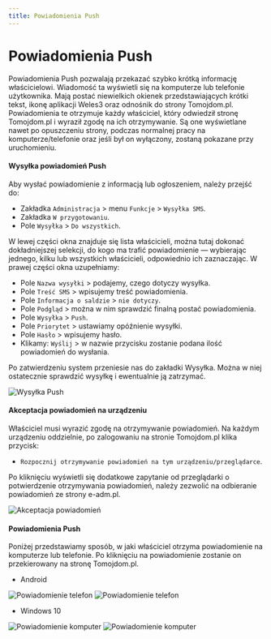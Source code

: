 ```yaml
---
title: Powiadomienia Push
---
```


# Powiadomienia Push

Powiadomienia Push pozwalają przekazać szybko krótką informację właścicielowi. Wiadomość ta wyświetli się na komputerze lub telefonie użytkownika. Mają postać niewielkich okienek przedstawiających krótki tekst, ikonę aplikacji Weles3 oraz odnośnik do strony Tomojdom.pl. Powiadomienia te otrzymuje każdy właściciel, który odwiedził stronę Tomojdom.pl i wyraził zgodę na ich otrzymywanie. Są one wyświetlane nawet po opuszczeniu strony, podczas normalnej pracy na komputerze/telefonie oraz jeśli był on wyłączony, zostaną pokazane przy uruchomieniu.

#### Wysyłka powiadomień Push

Aby wysłać powiadomienie z informacją lub ogłoszeniem, należy przejść do:

- Zakładka `Administracja` > menu `Funkcje` > `Wysyłka SMS`.
- Zakładka `W przygotowaniu`.
- Pole `Wysyłka` > `Do wszystkich`.

W lewej części okna znajduje się lista właścicieli, można tutaj dokonać dokładniejszej selekcji, do kogo ma trafić powiadomienie — wybierając jednego, kilku lub wszystkich właścicieli, odpowiednio ich zaznaczając. W prawej części okna uzupełniamy:

- Pole `Nazwa wysyłki` > podajemy, czego dotyczy wysyłka.
- Pole `Treść SMS` > wpisujemy treść powiadomienia.
- Pole `Informacja o saldzie` > `nie dotyczy`.
- Pole `Podgląd` > można w nim sprawdzić finalną postać powiadomienia.
- Pole `Wysyłka` > `Push`.
- Pole `Priorytet` > ustawiamy opóźnienie wysyłki.
- Pole `Hasło` > wpisujemy hasło.
- Klikamy: `Wyślij` > w nazwie przycisku zostanie podana ilość powiadomień do wysłania.

Po zatwierdzeniu system przeniesie nas do zakładki Wysyłka. Można w niej ostatecznie sprawdzić wysyłkę i ewentualnie ją zatrzymać.

![Wysyłka Push](pushwysylka.gif)

#### Akceptacja powiadomień na urządzeniu

Właściciel musi wyrazić zgodę na otrzymywanie powiadomień. Na każdym urządzeniu oddzielnie, po zalogowaniu na stronie Tomojdom.pl klika przycisk: 

- `Rozpocznij otrzymywanie powiadomień na tym urządzeniu/przeglądarce`.

Po kliknięciu wyświetli się dodatkowe zapytanie od przeglądarki o potwierdzenie otrzymywania powiadomień, należy zezwolić na odbieranie powiadomień ze strony e-adm.pl.

![Akceptacja powiadomień](pushakcptwlas.gif)

#### Powiadomienia Push

Poniżej przedstawiamy sposób, w jaki właściciel otrzyma powiadomienie na komputerze lub telefonie. Po kliknięciu na powiadomienie zostanie on przekierowany na stronę Tomojdom.pl.

- Android

![Powiadomienie telefon](pushtel1.jpg)
![Powiadomienie telefon](pushtel2.jpg)

- Windows 10

![Powiadomienie komputer](pushkomp1.png)
![Powiadomienie komputer](pushkomp2.png)